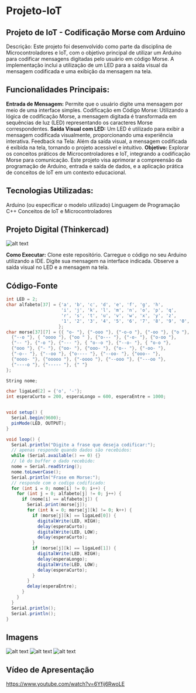 # Projeto-IoT

## Projeto de IoT - Codificação Morse com Arduino
Descrição:
Este projeto foi desenvolvido como parte da disciplina de Microcontroladores e IoT, com o objetivo principal de utilizar um Arduino para codificar mensagens digitadas pelo usuário em código Morse. A implementação inclui a utilização de um LED para a saída visual da mensagem codificada e uma exibição da mensagem na tela.

## Funcionalidades Principais:
**Entrada de Mensagem:** Permite que o usuário digite uma mensagem por meio de uma interface simples.
Codificação em Código Morse: Utilizando a lógica de codificação Morse, a mensagem digitada é transformada em sequências de luz (LED) representando os caracteres Morse correspondentes.
**Saída Visual com LED:** Um LED é utilizado para exibir a mensagem codificada visualmente, proporcionando uma experiência interativa.
Feedback na Tela: Além da saída visual, a mensagem codificada é exibida na tela, tornando o projeto acessível e intuitivo.
**Objetivo:**
Explorar os conceitos práticos de Microcontroladores e IoT, integrando a codificação Morse para comunicação. Este projeto visa aprimorar a compreensão da programação de Arduino, entrada e saída de dados, e a aplicação prática de conceitos de IoT em um contexto educacional.

## Tecnologias Utilizadas:
Arduino (ou especificar o modelo utilizado)
Linguagem de Programação C++
Conceitos de IoT e Microcontroladores

## Projeto Digital (Thinkercad)

![alt text](https://github.com/NerdEJr/Projeto-IoT/blob/main/Imagens/PROJETO%20IoT.png?raw=true)

**Como Executar:**
Clone este repositório.
Carregue o código no seu Arduino utilizando a IDE.
Digite sua mensagem na interface indicada.
Observe a saída visual no LED e a mensagem na tela.

## Código-Fonte
```C#
int LED = 2;
char alfabeto[37] = {'a', 'b', 'c', 'd', 'e', 'f', 'g', 'h',
                     'i', 'j', 'k', 'l', 'm', 'n', 'o', 'p', 'q',
                     'r', 's', 't', 'u', 'v', 'w', 'x', 'y', 'z',
                     '1', '2', '3', '4', '5', '6', '7', '8', '9', '0', ' '
                    };
char morse[37][7] = {{ "o- "}, {"-ooo "}, {"-o-o "}, {"-oo "}, {"o "}, {"oo-o "},
  {"--o "}, { "oooo "}, {"oo " }, {"o--- "}, {"-o- "}, {"o-oo "},
  {"-- "}, {"-o "}, {"--- "}, { "o--o "}, {"--o- "}, { "o-o "},
  {"ooo "}, {"- "}, {"oo- "}, {"ooo- "}, {"o-- "}, {"-oo- "},
  {"-o-- "}, {"--oo "}, {"o---- "}, {"--oo- "}, {"ooo-- "},
  {"oooo- "}, {"ooooo "}, {"-oooo "}, {"--ooo "}, {"---oo "},
  {"----o "}, {"----- "}, {" "}
};

String nome;

char ligaLed[2] = {'o', '-'};
int esperaCurto = 200, esperaLongo = 600, esperaEntre = 1000;


void setup() {
  Serial.begin(9600);
  pinMode(LED, OUTPUT);
}

void loop() {
  Serial.println("Digite a frase que deseja codificar:");
  // apenas responde quando dados são recebidos:
  while (Serial.available() == 0) {}
  // lê do buffer o dado recebido:
  nome = Serial.readString();
  nome.toLowerCase();
  Serial.println("Frase em Morse:");
  // responde com o codigo codificado:
  for (int i = 0; nome[i] != 0; i++) {
    for (int j = 0; alfabeto[j] != 0; j++) {
      if (nome[i] == alfabeto[j]) {
        Serial.print(morse[j]);
        for (int k = 0; morse[j][k] != 0; k++) {
          if (morse[j][k] == ligaLed[0]) {
            digitalWrite(LED, HIGH);
            delay(esperaCurto);
            digitalWrite(LED, LOW);
            delay(esperaCurto);
          }
          if (morse[j][k] == ligaLed[1]) {
            digitalWrite(LED, HIGH);
            delay(esperaLongo);
            digitalWrite(LED, LOW);
            delay(esperaCurto);
          }
        }
        delay(esperaEntre);
      }
    }
  }
  Serial.println();
  Serial.println();
}
```
## Imagens

![alt text](https://github.com/NerdEJr/Projeto-IoT/blob/main/Imagens/image2.jpeg?raw=true)
![alt text](https://github.com/NerdEJr/Projeto-IoT/blob/main/Imagens/image3.jpeg?raw=true)
![alt text](https://github.com/NerdEJr/Projeto-IoT/blob/main/Imagens/image1.jpeg?raw=true)

## Vídeo de Apresentação
https://www.youtube.com/watch?v=6Yfij6RwoLE
